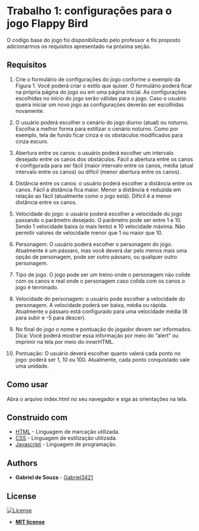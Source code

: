 # Trabalho 1: configurações para o jogo Flappy Bird

  O codigo base do jogo foi disponibilizado pelo professor e foi proposto adicionarmos os requisitos apresentado na próxima seção.

## Requisitos

1. Crie o formulário de configurações do jogo conforme o exemplo da Figura 1. Você
poderá criar o estilo que quiser. O formulário poderá ficar na própria página do jogo ou
em uma página inicial. As configurações escolhidas no início do jogo serão válidas para
o jogo. Caso o usuário queira iniciar um novo jogo as configurações deverão ser
escolhidas novamente.

2. O usuário poderá escolher o cenário do jogo diurno (atual) ou noturno. Escolha a melhor
forma para estilizar o cenário noturno. Como por exemplo, tela de fundo ficar cinza e os
obstáculos modificados para cinza escuro.

3. Abertura entre os canos: o usuário poderá escolher um intervalo desejado entre os canos
dos obstáculos. Fácil a abertura entre os canos é configurada para ser fácil (maior
intervalo entre os canos, média (atual intervalo entre os canos) ou difícil (menor
abertura entre os canos).

4. Distância entre os canos: o usuário poderá escolher a distância entre os canos. Fácil a
distância fica maior. Menor a distância é reduzida em relação ao fácil (atualmente como
o jogo está). Difícil é a menor distância entre os canos.

5. Velocidade do jogo: o usuário poderá escolher a velocidade do jogo passando o
parâmetro desejado. O parâmetro pode ser entre 1 e 10. Sendo 1 velocidade baixa (o
mais lento) e 10 velocidade máxima. Não permitir valores de velocidade menor que 1 ou
maior que 10.

6. Personagem: O usuário poderá escolher o personagem do jogo. Atualmente é um
pássaro, mas você deverá dar pelo menos mais uma opção de personagem, pode ser
outro pássaro, ou qualquer outro personagem.

7. Tipo de jogo. O jogo pode ser um treino onde o personagem não colide com os canos e
real onde o personagem caso colida com os canos o jogo é terminado.

8. Velocidade do personagem: o usuário pode escolher a velocidade do personagem. A
velocidade poderá ser baixa, média ou rápida. Atualmente o pássaro está configurado
para uma velocidade média (8 para subir e -5 para descer).

9. No final do jogo o nome e pontuação do jogador devem ser informados. Dica: Você
poderá mostrar essa informação por meio do “alert” ou imprimir na tela por meio do
innerHTML.

10. Pontuação: O usuário deverá escolher quanto valerá cada ponto no jogo: poderá ser 1, 10
ou 100. Atualmente, cada ponto conquistado vale uma unidade.

## Como usar

Abra o arquivo index.html no seu navegador e siga as orientações na tela.

## Construido com

* [HTML](https://developer.mozilla.org/en-US/docs/Web/HTML) - Linguagem de marcação utilizada.
* [CSS](https://developer.mozilla.org/en-US/docs/Web/CSS) - Linguagem de estilização utilizada.
* [Javascript](https://developer.mozilla.org/en-US/docs/Web/JavaScript) - Linguagem de programação.

## Authors

* **Gabriel de Souza** - [Gabriel3421](https://github.com/Gabriel3421)

## License

[![License](http://img.shields.io/:license-mit-blue.svg?style=flat-square)](http://badges.mit-license.org)

- **[MIT license](http://opensource.org/licenses/mit-license.php)**
